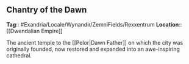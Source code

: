 ## Chantry of the Dawn
**Tag**:: #Exandria/Locale/Wynandir/ZemniFields/Rexxentrum 
**Location**:: [[Dwendalian Empire]]

The ancient temple to the [[Pelor|Dawn Father]] on which the city was originally founded, now restored and expanded into an awe-inspiring cathedral.